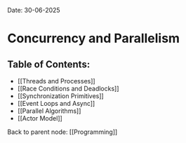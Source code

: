 Date: 30-06-2025

# Concurrency and Parallelism

## Table of Contents:

- [[Threads and Processes]]
- [[Race Conditions and Deadlocks]]
- [[Synchronization Primitives]]
- [[Event Loops and Async]]
- [[Parallel Algorithms]]
- [[Actor Model]]

Back to parent node: [[Programming]]
